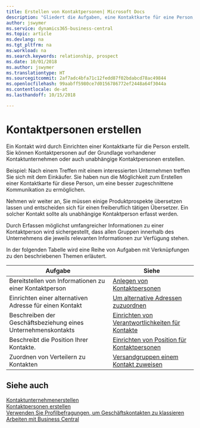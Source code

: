 ```yaml
---
title: Erstellen von Kontaktpersonen| Microsoft Docs
description: "Gliedert die Aufgaben, eine Kontaktkarte für eine Person, z. B. einen Interessenten oder einen Lieferanten zu erstellen und hilft, die Beziehung zu definieren und Kommunikationen anzupassen."
author: jswymer
ms.service: dynamics365-business-central
ms.topic: article
ms.devlang: na
ms.tgt_pltfrm: na
ms.workload: na
ms.search.keywords: relationship, prospect
ms.date: 10/01/2018
ms.author: jswymer
ms.translationtype: HT
ms.sourcegitcommit: 2af7adc4bfa71c12fedd87f02bdabcd78ac49844
ms.openlocfilehash: 99aabff5980ce7d0156786772ef2448a64f3044a
ms.contentlocale: de-at
ms.lasthandoff: 10/15/2018

---
```

# <a name="creating-contact-persons"></a>Kontaktpersonen erstellen
Ein Kontakt wird durch Einrichten einer Kontaktkarte für die Person erstellt. Sie können Kontaktpersonen auf der Grundlage vorhandener Kontaktunternehmen oder auch unabhängige Kontaktpersonen erstellen.

Beispiel: Nach einem Treffen mit einem interessierten Unternehmen treffen Sie sich mit dem Einkäufer. Sie haben nun die Möglichkeit zum Erstellen einer Kontaktkarte für diese Person, um eine besser zugeschnittene Kommunikation zu ermöglichen.

Nehmen wir weiter an, Sie müssen einige Produktprospekte übersetzen lassen und entscheiden sich für einen freiberuflich tätigen Übersetzer. Ein solcher Kontakt sollte als unabhängige Kontaktperson erfasst werden.

Durch Erfassen möglichst umfangreicher Informationen zu einer Kontaktperson wird sichergestellt, dass allen Gruppen innerhalb des Unternehmens die jeweils relevanten Informationen zur Verfügung stehen.

In der folgenden Tabelle wird eine Reihe von Aufgaben mit Verknüpfungen zu den beschriebenen Themen erläutert.

| Aufgabe | Siehe |
| --- | --- |
| Bereitstellen von Informationen zu einer Kontaktperson |[Anlegen von Kontaktpersonen](marketing-how-create-contact-persons.md) |
| Einrichten einer alternativen Adresse für einen Kontakt |[Um alternative Adressen zuzuordnen](marketing-how-assign-alternate-address.md) |
| Beschreiben der Geschäftsbeziehung eines Unternehmenskontakts |[Einrichten von Verantwortlichkeiten für Kontakte](marketing-job-responsibilities.md) |
| Beschreibt die Position Ihrer Kontakte. |[Einrichten von Position für Kontaktpersonen](marketing-organizational-levels.md) |
| Zuordnen von Verteilern zu Kontakten |[Versandgruppen einem Kontakt zuweisen](marketing-mailing-groups.md) |

## <a name="see-also"></a>Siehe auch
[Kontaktunternehmenerstellen](marketing-create-contact-companies.md)  
[Kontaktpersonen erstellen](marketing-create-contact-persons.md)  
[Verwenden Sie Profilbefragungen, um Geschäftskontakten zu klassieren](marketing-create-contact-profile-questionnaire.md)  
[Arbeiten mit  Business Central](ui-work-product.md)

